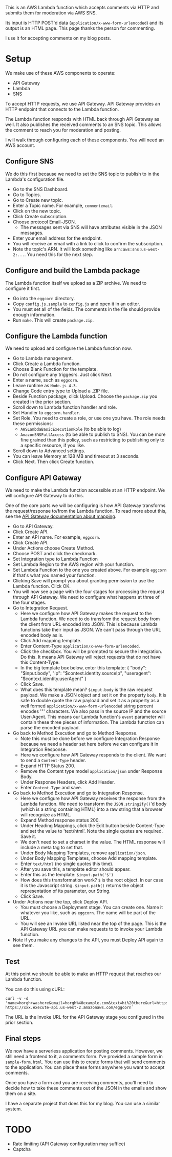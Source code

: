 This is an AWS Lambda function which accepts comments via HTTP and submits them
for moderation via AWS SNS.

Its input is HTTP POST'd data (`application/x-www-form-urlencoded`) and its
output is an HTML page. This page thanks the person for commenting.

I use it for accepting comments on my blog posts.


# Setup
We make use of these AWS components to operate:

  * API Gateway
  * Lambda
  * SNS

To accept HTTP requests, we use API Gateway. API Gateway provides an HTTP
endpoint that connects to the Lambda function.

The Lambda function responds with HTML back through API Gateway as well. It
also publishes the received comments to an SNS topic. This allows the comment
to reach you for moderation and posting.

I will walk through configuring each of these components. You will need an AWS
account.


## Configure SNS
We do this first because we need to set the SNS topic to publish to in the
Lambda's configuration file.

  * Go to the SNS Dashboard.
  * Go to Topics.
  * Go to Create new topic.
  * Enter a Topic name. For example, `commentemail`.
  * Click on the new topic.
  * Click Create subscription.
  * Choose protocol Email-JSON.
    * The messages sent via SNS will have attributes visible in the JSON
      messages.
  * Enter your email address for the endpoint.
  * You will receive an email with a link to click to confirm the
    subscription.
  * Note the topic's ARN. It will look something like
    `arn:aws:sns:us-west-2:...`. You need this for the next step.


## Configure and build the Lambda package
The Lambda function itself we upload as a ZIP archive. We need to configure it
first.

  * Go into the `eggcorn` directory.
  * Copy `config.js.sample` to `config.js` and open it in an editor.
  * You must set all of the fields. The comments in the file should provide
    enough information.
  * Run `make`. This will create `package.zip`.


## Configure the Lambda function
We need to upload and configure the Lambda function now.

  * Go to Lambda management.
  * Click Create a Lambda function.
  * Choose Blank Function for the template.
  * Do not configure any triggesrs. Just click Next.
  * Enter a name, such as `eggcorn`.
  * Leave runtime as `Node.js 4.3`.
  * Change Code entry type to Upload a .ZIP file.
  * Beside Function package, click Upload. Choose the `package.zip` you created
    in the prior section.
  * Scroll down to Lambda function handler and role.
  * Set Handler to `eggcorn.handler`.
  * Set Role. You need to create a role, or use one you have. The role needs
    these permissions:
    * `AWSLambdaBasicExecutionRole` (to be able to log)
    * `AmazonSNSFullAccess` (to be able to publish to SNS). You can be more
      fine grained than this policy, such as restricting to publishing only to
      a specific resource, if you like.
  * Scroll down to Advanced settings.
  * You can leave Memory at 128 MB and timeout at 3 seconds.
  * Click Next. Then click Create function.


## Configure API Gateway
We need to make the Lambda function accessible at an HTTP endpoint. We will
configure API Gateway to do this.

One of the core parts we will be configuring is how API Gateway transforms the
request/response to/from the Lambda function. To read more about this, see the
[API Gateway documentation about
mapping](http://docs.aws.amazon.com/apigateway/latest/developerguide/api-gateway-mapping-template-reference.html#input-variable-reference).

  * Go to API Gateway.
  * Click Create API.
  * Enter an API name. For example, `eggcorn`.
  * Click Create API.
  * Under Actions choose Create Method.
  * Choose POST and click the checkmark.
  * Set Integration type to Lambda Function
  * Set Lambda Region to the AWS region with your function.
  * Set Lambda Function to the one you created above. For example `eggcorn` if
    that's what you named your function.
  * Clicking Save will prompt you about granting permission to use the Lambda
    function. Click OK.
  * You will now see a page with the four stages for processing the request
    through API Gateway. We need to configure what happens at three of the four
    stages.
  * Go to Integration Request.
    * Here we configure how API Gateway makes the request to the Lambda
      function. We need to do transform the request body from the client from
      URL encoded into JSON. This is because Lambda functions take their input
      as JSON. We can't pass through the URL encoded body as is.
    * Click Add mapping template.
    * Enter Content-Type `application/x-www-form-urlencoded`.
    * Click the checkbox. You will be prompted to secure the integration. Do
      this. It means API Gateway will reject requests that do not have this
      Content-Type.
    * In the big template box below, enter this template:
          {
          "body":      "$input.body",
          "ip":        "$context.identity.sourceIp",
          "useragent": "$context.identity.userAgent"
          }
    * Click Save.
    * What does this template mean? `$input.body` is the raw request payload.
      We make a JSON object and set it on the property `body`. It is safe to
      double quote the raw payload and set it as a property as a well formed
      `application/x-www-form-urlencoded` string percent encodes '"'
      characters. We also pass in the source IP and the source User-Agent. This
      means our Lambda function's `event` parameter will contain these three
      pieces of information. The Lambda function can parse the encoded payload.
  * Go back to Method Execution and go to Method Response.
    * Note this must be done before we configure Integration Response because
      we need a header set here before we can configure it in Integration
      Response.
    * Here we configure how API Gateway responds to the client. We want to send
      a `Content-Type` header.
    * Expand HTTP Status 200.
    * Remove the Content type model `application/json` under Response Body.
    * Under Response Headers, click Add Header.
    * Enter `Content-Type` and save.
  * Go back to Method Execution and go to Integration Response.
    * Here we configure how API Gateway receives the response from the
      Lambda function. We need to transform the `JSON.stringify()`'d body
      (which is a string containing HTML) into a raw string that a browser will
      recognize as HTML.
    * Expand Method response status 200.
    * Under Heading Mappings, click the Edit button beside Content-Type and
      set the value to 'text/html'. Note the single quotes are required. Save
      it.
    * We don't need to set a charset in the value. The HTML response will
      include a meta tag to set that.
    * Under Body Mapping Templates, remove `application/json`.
    * Under Body Mapping Templates, choose Add mapping template.
    * Enter `text/html` (no single quotes this time).
    * After you save this, a template editor should appear.
    * Enter this as the template: `$input.path('$')`
    * How does this transformation work? `$` is the root object. In our case
      it is the Javascript string. `$input.path()` returns the object
      representation of its parameter, our String.
    * Click Save.
  * Under Actions near the top, click Deploy API.
    * You must choose a Deployment stage. You can create one. Name it whatever
      you like, such as `eggcorn`. The name will be part of the URL.
    * You will see an Invoke URL listed near the top of the page. This is the
      API Gateway URL you can make requests to to invoke your Lambda function.
  * Note if you make any changes to the API, you must Deploy API again to see
    them.


## Test
At this point we should be able to make an HTTP request that reaches our
Lambda function.

You can do this using cURL:

    curl -v -d 'name=horgh+washere&email=horgh%40example.com&text=hi%20there&url=https%3a%2f%2fwww.example.com' https://xxx.execute-api.us-west-2.amazonaws.com/eggcorn`

The URL is the Invoke URL for the API Gateway stage you configured in the prior
section.


## Final steps
We now have a serverless application for posting comments. However, we still
need a frontend to it, a comments form. I've provided a sample form in
`sample-form.html`. You can use this to create forms that will send comments to
the application. You can place these forms anywhere you want to accept
comments.

Once you have a form and you are receiving comments, you'll need to decide how
to take these comments out of the JSON in the emails and show them on a site.

I have a separate project that does this for my blog. You can use a similar
system.


# TODO
  * Rate limiting (API Gateway configuration may suffice)
  * Captcha
